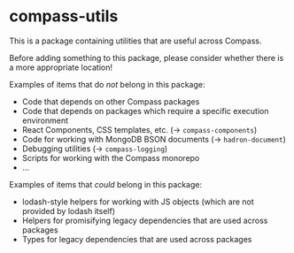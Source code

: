 # compass-utils

This is a package containing utilities that are useful across Compass.

Before adding something to this package, please consider whether there is a more appropriate location!

Examples of items that do *not* belong in this package:

- Code that depends on other Compass packages
- Code that depends on packages which require a specific execution environment
- React Components, CSS templates, etc. (→ `compass-components`)
- Code for working with MongoDB BSON documents (→ `hadron-document`)
- Debugging utilities (→ `compass-logging`)
- Scripts for working with the Compass monorepo
- …

Examples of items that *could* belong in this package:

- lodash-style helpers for working with JS objects (which are not provided by lodash itself)
- Helpers for promisifying legacy dependencies that are used across packages
- Types for legacy dependencies that are used across packages
